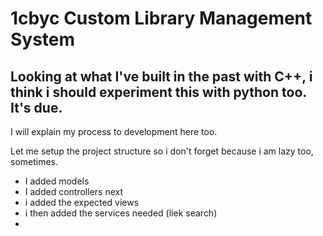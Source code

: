 # 1cbyc Custom Library Management System

## Looking at what I've built in the past with C++, i think i should experiment this with python too. It's due.

I will explain my process to development here too.

Let me setup the project structure so i don't forget because i am lazy too, sometimes.

- I added models
- I added controllers next
- i added the expected views
- i then added the services needed (liek search)
- 